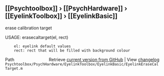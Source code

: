 ## [[Psychtoolbox]] &#8250; [[PsychHardware]] &#8250; [[EyelinkToolbox]] &#8250; [[EyelinkBasic]]

 erase calibration target  
  
 USAGE: erasecaltarget(el, rect)  
  
        el: eyelink default values  
        rect: rect that will be filled with background colour   




<div class="code_header" style="text-align:right;">
  <span style="float:left;">Path&nbsp;&nbsp;</span> <span class="counter">Retrieve <a href=
  "https://raw.github.com/Psychtoolbox-3/Psychtoolbox-3/beta/Psychtoolbox/PsychHardware/EyelinkToolbox/EyelinkBasic/EyelinkEraseCalTarget.m">current version from GitHub</a> | View <a href=
  "https://github.com/Psychtoolbox-3/Psychtoolbox-3/commits/beta/Psychtoolbox/PsychHardware/EyelinkToolbox/EyelinkBasic/EyelinkEraseCalTarget.m">changelog</a></span>
</div>
<div class="code">
  <code>Psychtoolbox/PsychHardware/EyelinkToolbox/EyelinkBasic/EyelinkEraseCalTarget.m</code>
</div>

